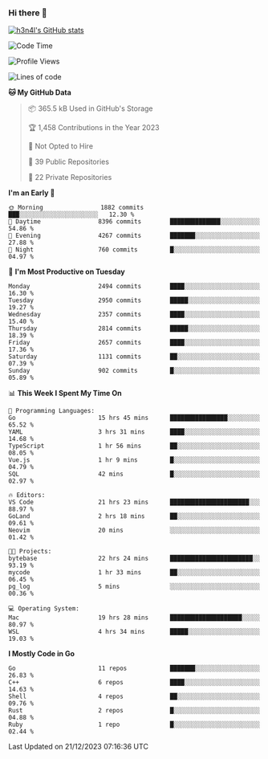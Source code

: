 ### Hi there 👋

[![h3n4l's GitHub stats](https://github-readme-stats.vercel.app/api?username=h3n4l&count_private=true&show_icons=true&theme=radical)](https://github.com/h3n4l/github-readme-stats)

<!--START_SECTION:waka-->
![Code Time](http://img.shields.io/badge/Code%20Time-1%2C803%20hrs%2052%20mins-blue)

![Profile Views](http://img.shields.io/badge/Profile%20Views-1-blue)

![Lines of code](https://img.shields.io/badge/From%20Hello%20World%20I%27ve%20Written-4.0%20million%20lines%20of%20code-blue)

**🐱 My GitHub Data** 

> 📦 365.5 kB Used in GitHub's Storage 
 > 
> 🏆 1,458 Contributions in the Year 2023
 > 
> 🚫 Not Opted to Hire
 > 
> 📜 39 Public Repositories 
 > 
> 🔑 22 Private Repositories 
 > 
**I'm an Early 🐤** 

```text
🌞 Morning                1882 commits        ███░░░░░░░░░░░░░░░░░░░░░░   12.30 % 
🌆 Daytime                8396 commits        ██████████████░░░░░░░░░░░   54.86 % 
🌃 Evening                4267 commits        ███████░░░░░░░░░░░░░░░░░░   27.88 % 
🌙 Night                  760 commits         █░░░░░░░░░░░░░░░░░░░░░░░░   04.97 % 
```
📅 **I'm Most Productive on Tuesday** 

```text
Monday                   2494 commits        ████░░░░░░░░░░░░░░░░░░░░░   16.30 % 
Tuesday                  2950 commits        █████░░░░░░░░░░░░░░░░░░░░   19.27 % 
Wednesday                2357 commits        ████░░░░░░░░░░░░░░░░░░░░░   15.40 % 
Thursday                 2814 commits        █████░░░░░░░░░░░░░░░░░░░░   18.39 % 
Friday                   2657 commits        ████░░░░░░░░░░░░░░░░░░░░░   17.36 % 
Saturday                 1131 commits        ██░░░░░░░░░░░░░░░░░░░░░░░   07.39 % 
Sunday                   902 commits         █░░░░░░░░░░░░░░░░░░░░░░░░   05.89 % 
```


📊 **This Week I Spent My Time On** 

```text
💬 Programming Languages: 
Go                       15 hrs 45 mins      ████████████████░░░░░░░░░   65.52 % 
YAML                     3 hrs 31 mins       ████░░░░░░░░░░░░░░░░░░░░░   14.68 % 
TypeScript               1 hr 56 mins        ██░░░░░░░░░░░░░░░░░░░░░░░   08.05 % 
Vue.js                   1 hr 9 mins         █░░░░░░░░░░░░░░░░░░░░░░░░   04.79 % 
SQL                      42 mins             █░░░░░░░░░░░░░░░░░░░░░░░░   02.97 % 

🔥 Editors: 
VS Code                  21 hrs 23 mins      ██████████████████████░░░   88.97 % 
GoLand                   2 hrs 18 mins       ██░░░░░░░░░░░░░░░░░░░░░░░   09.61 % 
Neovim                   20 mins             ░░░░░░░░░░░░░░░░░░░░░░░░░   01.42 % 

🐱‍💻 Projects: 
bytebase                 22 hrs 24 mins      ███████████████████████░░   93.19 % 
mycode                   1 hr 33 mins        ██░░░░░░░░░░░░░░░░░░░░░░░   06.45 % 
pg_log                   5 mins              ░░░░░░░░░░░░░░░░░░░░░░░░░   00.36 % 

💻 Operating System: 
Mac                      19 hrs 28 mins      ████████████████████░░░░░   80.97 % 
WSL                      4 hrs 34 mins       █████░░░░░░░░░░░░░░░░░░░░   19.03 % 
```

**I Mostly Code in Go** 

```text
Go                       11 repos            ███████░░░░░░░░░░░░░░░░░░   26.83 % 
C++                      6 repos             ████░░░░░░░░░░░░░░░░░░░░░   14.63 % 
Shell                    4 repos             ██░░░░░░░░░░░░░░░░░░░░░░░   09.76 % 
Rust                     2 repos             █░░░░░░░░░░░░░░░░░░░░░░░░   04.88 % 
Ruby                     1 repo              █░░░░░░░░░░░░░░░░░░░░░░░░   02.44 % 
```




 Last Updated on 21/12/2023 07:16:36 UTC
<!--END_SECTION:waka-->


